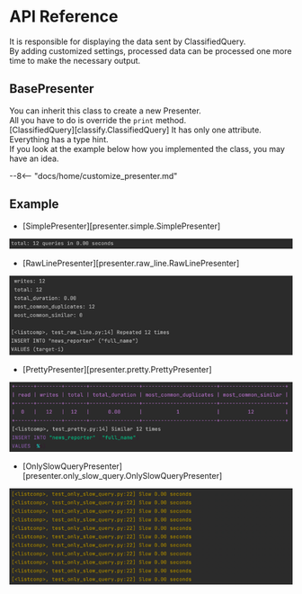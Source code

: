 # API Reference

It is responsible for displaying the data sent by ClassifiedQuery.<br>
By adding customized settings, processed data can be processed one more time to make the necessary output.

## BasePresenter

You can inherit this class to create a new Presenter.<br>
All you have to do is override the `print` method.<br>
[ClassifiedQuery][classify.ClassifiedQuery] It has only one attribute.<br>
Everything has a type hint.<br>
If you look at the example below how you implemented the class, you may have an idea.


--8<-- "docs/home/customize_presenter.md"


## Example

- [SimplePresenter][presenter.simple.SimplePresenter]

![simple_query_presenter.png](../assets/images/api_guide/simple_query_presenter.png)

- [RawLinePresenter][presenter.raw_line.RawLinePresenter]

![raw_line_presenter.png](../assets/images/api_guide/raw_line_presenter.png)

- [PrettyPresenter][presenter.pretty.PrettyPresenter]

![pretty_presenter.png](../assets/images/api_guide/pretty_presenter.png)

- [OnlySlowQueryPresenter][presenter.only_slow_query.OnlySlowQueryPresenter]

![only_slow_query_presenter.png](../assets/images/api_guide/only_slow_query_presenter.png)
